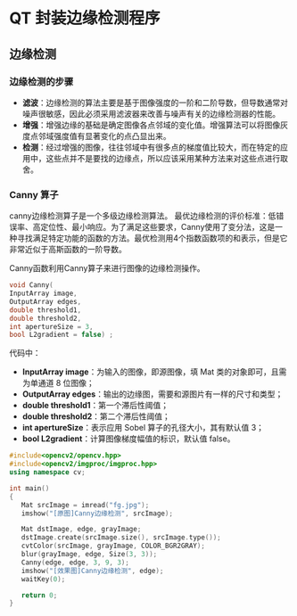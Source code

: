 # QT 封装边缘检测程序

## 边缘检测

### 边缘检测的步骤

- **滤波**：边缘检测的算法主要是基于图像强度的一阶和二阶导数，但导数通常对噪声很敏感，因此必须采用滤波器来改善与噪声有关的边缘检测器的性能。
- **增强**：增强边缘的基础是确定图像各点邻域的变化值。增强算法可以将图像灰度点邻域强度值有显著变化的点凸显出来。
- **检测**：经过增强的图像，往往邻域中有很多点的梯度值比较大，而在特定的应用中，这些点并不是要找的边缘点，所以应该采用某种方法来对这些点进行取舍。

### Canny 算子

canny边缘检测算子是一个多级边缘检测算法。
最优边缘检测的评价标准：低错误率、高定位性、最小响应。为了满足这些要求，Canny使用了变分法，这是一种寻找满足特定功能的函数的方法。最优检测用4个指数函数项的和表示，但是它非常近似于高斯函数的一阶导数。

Canny函数利用Canny算子来进行图像的边缘检测操作。
```c++
void Canny(
InputArray image, 
OutputArray edges, 
double threshold1, 
double threshold2, 
int apertureSize = 3, 
bool L2gradient = false) ;
```

代码中：

- **InputArray image**：为输入的图像，即源图像，填 Mat 类的对象即可，且需为单通道 8 位图像；
- **OutputArray edges**：输出的边缘图，需要和源图片有一样的尺寸和类型；
- **double threshold1**：第一个滞后性阈值；
- **double threshold2**：第二个滞后性阈值；
- **int apertureSize**：表示应用 Sobel 算子的孔径大小，其有默认值 3；
- **bool L2gradient**：计算图像梯度幅值的标识，默认值 false。

 ```c++
 #include<opencv2/opencv.hpp>
 #include<opencv2/imgproc/imgproc.hpp>
 using namespace cv;
 
 int main()
 {
 	Mat srcImage = imread("fg.jpg");
 	imshow("[原图]Canny边缘检测", srcImage);
 
 	Mat dstImage, edge, grayImage;
 	dstImage.create(srcImage.size(), srcImage.type());
 	cvtColor(srcImage, grayImage, COLOR_BGR2GRAY);
 	blur(grayImage, edge, Size(3, 3));
 	Canny(edge, edge, 3, 9, 3);
 	imshow("[效果图]Canny边缘检测", edge);
 	waitKey(0);
 
 	return 0;
 }
 ```

